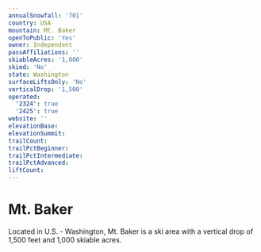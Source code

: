 ```yaml
---
annualSnowfall: '701'
country: USA
mountain: Mt. Baker
openToPublic: 'Yes'
owner: Independent
passAffiliations: ''
skiableAcres: '1,000'
skied: 'No'
state: Washington
surfaceLiftsOnly: 'No'
verticalDrop: '1,500'
operated:
  '2324': true
  '2425': true
website: ''
elevationBase:
elevationSummit:
trailCount:
trailPctBeginner:
trailPctIntermediate:
trailPctAdvanced:
liftCount:
---
```



# Mt. Baker

Located in U.S. - Washington, Mt. Baker is a ski area with a vertical drop of 1,500 feet and 1,000 skiable acres.
